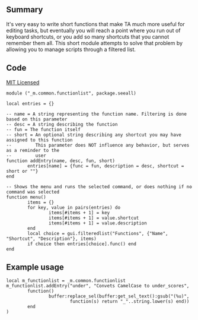 ## Summary

It's very easy to write short functions that make TA much more useful for
editing tasks, but eventually you will reach a point where you run out of
keyboard shortcuts, or you add so many shortcuts that you cannot remember them
all. This short module attempts to solve that problem by allowing you to manage
scripts through a filtered list.

## Code

[MIT Licensed](http://www.opensource.org/licenses/mit-license.php)

    module ("_m.common.functionlist", package.seeall)

    local entries = {}

    -- name = A string representing the function name. Filtering is done based on this parameter
    -- desc = A string describing the function
    -- fun = The function itself
    -- short = An optional string describing any shortcut you may have assigned to this function
    --         This parameter does NOT influence any behavior, but serves as a reminder to the
    --         user
    function addEntry(name, desc, fun, short)
            entries[name] = {func = fun, description = desc, shortcut = short or ""}
    end

    -- Shows the menu and runs the selected command, or does nothing if no command was selected
    function menu()
            items = {}
            for key, value in pairs(entries) do
                    items[#items + 1] = key
                    items[#items + 1] = value.shortcut
                    items[#items + 1] = value.description
            end
            local choice = gui.filteredlist("Functions", {"Name", "Shortcut", "Description"}, items)
            if choice then entries[choice].func() end
    end

## Example usage

    local m_functionlist = _m.common.functionlist
    m_functionlist.addEntry("under", "Convets CamelCase to under_scores",
            function()
                    buffer:replace_sel(buffer:get_sel_text():gsub("(%u)",
                            function(s) return "_"..string.lower(s) end))
            end
    )
